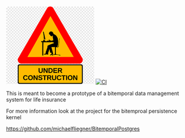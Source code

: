 ![beware - work in progress](docs/src/assets/wip.png)
[![CI](https://github.com/michaelfliegner/BitempWebApp/actions/workflows/CI.yml/badge.svg)](https://github.com/michaelfliegner/BitempWebApp/actions/workflows/CI.yml)


This is meant to become a prototype of a bitemporal data management system for life insurance

For more information look at the project for the bitemproal persistence kernel

https://github.com/michaelfliegner/BitemporalPostgres

